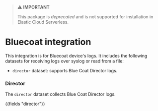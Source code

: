 > ⚠️ **IMPORTANT**
>
> This package is *deprecated* and is not supported for installation in Elastic Cloud Serverless.

# Bluecoat integration

This integration is for Bluecoat device's logs. It includes the following
datasets for receiving logs over syslog or read from a file:
- `director` dataset: supports Blue Coat Director logs.

### Director

The `director` dataset collects Blue Coat Director logs.

{{fields "director"}}